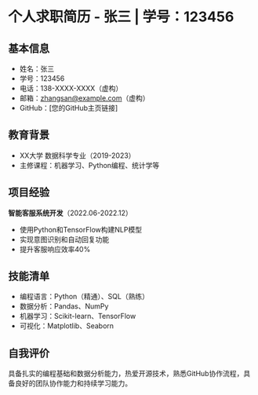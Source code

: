 # 个人求职简历 - 张三 | 学号：123456

## 基本信息
- 姓名：张三  
- 学号：123456  
- 电话：138-XXXX-XXXX（虚构）  
- 邮箱：zhangsan@example.com（虚构）  
- GitHub：[您的GitHub主页链接]

## 教育背景
- XX大学 数据科学专业（2019-2023）
- 主修课程：机器学习、Python编程、统计学等

## 项目经验
**智能客服系统开发**（2022.06-2022.12）
- 使用Python和TensorFlow构建NLP模型
- 实现意图识别和自动回复功能
- 提升客服响应效率40%

## 技能清单
- 编程语言：Python（精通）、SQL（熟练）
- 数据分析：Pandas、NumPy
- 机器学习：Scikit-learn、TensorFlow
- 可视化：Matplotlib、Seaborn

## 自我评价
具备扎实的编程基础和数据分析能力，热爱开源技术，熟悉GitHub协作流程，具备良好的团队协作能力和持续学习能力。
